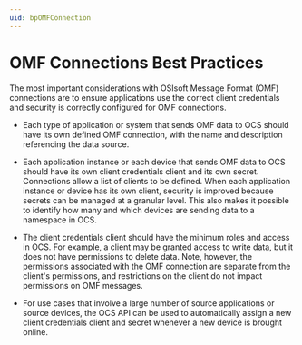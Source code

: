 ```yaml
---
uid: bpOMFConnection
---
```


# OMF Connections Best Practices

The most important considerations with OSIsoft Message Format (OMF) connections are to ensure applications use the correct client credentials and security is correctly configured for OMF connections.

- Each type of application or system that sends OMF data to OCS should have its own defined OMF connection, with the name and description referencing the data source.

- Each application instance or each device that sends OMF data to OCS should have its own client credentials client and its own secret. Connections allow a list of clients to be defined. When each application instance or device has its own client, security is improved because secrets can be managed at a granular level. This also makes it possible to identify how many and which devices are sending data to a namespace in OCS.

- The client credentials client should have the minimum roles and access in OCS. For example, a client may be granted access to write data, but it does not have permissions to delete data. Note, however, the permissions associated with the OMF connection are separate from the client's permissions, and restrictions on the client do not impact permissions on OMF messages.

- For use cases that involve a large number of source applications or source devices, the OCS API can be used to automatically assign a new client credentials client and secret whenever a new device is brought online.
